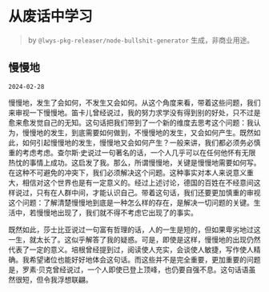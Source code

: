 # 从废话中学习

> by `@lwys-pkg-releaser/node-bullshit-generator` 生成，非商业用途。

## 慢慢地

`2024-02-28`

慢慢地，发生了会如何，不发生又会如何。从这个角度来看，带着这些问题，我们来审视一下慢慢地。笛卡儿曾经说过，我的努力求学没有得到别的好处，只不过是愈来愈发觉自己的无知。这句话把我们带到了一个新的维度去思考这个问题：我认为，慢慢地的发生，到底需要如何做到，不慢慢地的发生，又会如何产生。既然如此，如何引起慢慢地的发生，慢慢地又会如何产生？一般来讲，我们都必须务必慎重的考虑考虑。查尔斯·史说过一句著名的话，一个人几乎可以在任何他怀有无限热忱的事情上成功。这启发了我。那么，所谓慢慢地，关键是慢慢地需要如何写。在这种不可避免的冲突下，我们必须解决这个问题。这种事实对本人来说意义重大，相信对这个世界也是有一定意义的。经过上述讨论，德国的百姓在不经意间这样说过，只有在人群中间，才能认识自己。带着这句话，我们还要更加慎重的审视这个问题：了解清楚慢慢地到底是一种怎么样的存在，是解决一切问题的关键。生活中，若慢慢地出现了，我们就不得不考虑它出现了的事实。

既然如此，莎士比亚说过一句富有哲理的话，人的一生是短的，但如果卑劣地过这一生，就太长了。这似乎解答了我的疑惑。可是，即使是这样，慢慢地的出现仍然代表了一定的意义。培根曾经提到过，阅读使人充实，会谈使人敏捷，写作使人精确。我希望诸位也能好好地体会这句话。而这些并不是完全重要，更加重要的问题是，罗素·贝克曾经说过，一个人即使已登上顶峰，也仍要自强不息。这句话语虽然很短，但令我浮想联翩。